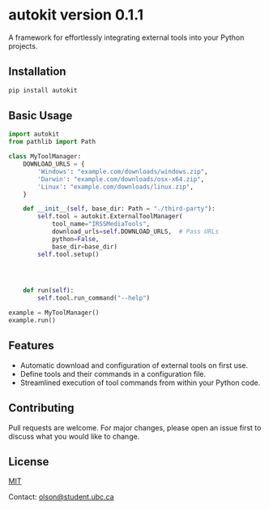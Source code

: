 # autokit version 0.1.1



A framework for effortlessly integrating external tools into your Python projects.

## Installation

```bash
pip install autokit 
```

## Basic Usage
```python
import autokit 
from pathlib import Path

class MyToolManager:
    DOWNLOAD_URLS = {
        'Windows': "example.com/downloads/windows.zip",
        'Darwin': "example.com/downloads/osx-x64.zip",
        'Linux': "example.com/downloads/linux.zip",
    }

    def __init__(self, base_dir: Path = "./third-party"):
        self.tool = autokit.ExternalToolManager(
            tool_name="IRSSMediaTools",
            download_urls=self.DOWNLOAD_URLS,  # Pass URLs
            python=False,
            base_dir=base_dir)
        self.tool.setup()


    

    def run(self):
        self.tool.run_command("--help")    

example = MyToolManager()
example.run()
```

## Features
- Automatic download and configuration of external tools on first use.
- Define tools and their commands in a configuration file.
- Streamlined execution of tool commands from within your Python code.

## Contributing
Pull requests are welcome. For major changes, please open an issue first to discuss what you would like to change.

## License
[MIT](https://choosealicense.com/licenses/mit/)


Contact: olson@student.ubc.ca